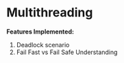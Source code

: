 # Multithreading

**Features Implemented:**
1. Deadlock scenario
2. Fail Fast vs Fail Safe Understanding